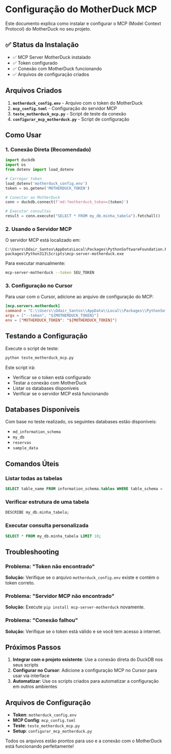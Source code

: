 # Configuração do MotherDuck MCP

Este documento explica como instalar e configurar o MCP (Model Context Protocol) do MotherDuck no seu projeto.

## ✅ Status da Instalação

- ✅ MCP Server MotherDuck instalado
- ✅ Token configurado
- ✅ Conexão com MotherDuck funcionando
- ✅ Arquivos de configuração criados

## Arquivos Criados

1. **`motherduck_config.env`** - Arquivo com o token do MotherDuck
2. **`mcp_config.toml`** - Configuração do servidor MCP
3. **`teste_motherduck_mcp.py`** - Script de teste da conexão
4. **`configurar_mcp_motherduck.py`** - Script de configuração

## Como Usar

### 1. Conexão Direta (Recomendado)

```python
import duckdb
import os
from dotenv import load_dotenv

# Carregar token
load_dotenv('motherduck_config.env')
token = os.getenv('MOTHERDUCK_TOKEN')

# Conectar ao MotherDuck
conn = duckdb.connect(f'md:?motherduck_token={token}')

# Executar consultas
result = conn.execute("SELECT * FROM my_db.minha_tabela").fetchall()
```

### 2. Usando o Servidor MCP

O servidor MCP está localizado em:
```
C:\Users\Odair_Santos\AppData\Local\Packages\PythonSoftwareFoundation.Python.3.13_qbz5n2kfra8p0\LocalCache\local-packages\Python313\Scripts\mcp-server-motherduck.exe
```

Para executar manualmente:
```bash
mcp-server-motherduck --token SEU_TOKEN
```

### 3. Configuração no Cursor

Para usar com o Cursor, adicione ao arquivo de configuração do MCP:

```toml
[mcp.servers.motherduck]
command = "C:\\Users\\Odair_Santos\\AppData\\Local\\Packages\\PythonSoftwareFoundation.Python.3.13_qbz5n2kfra8p0\\LocalCache\\local-packages\\Python313\\Scripts\\mcp-server-motherduck.exe"
args = ["--token", "${MOTHERDUCK_TOKEN}"]
env = {"MOTHERDUCK_TOKEN": "${MOTHERDUCK_TOKEN}"}
```

## Testando a Configuração

Execute o script de teste:
```bash
python teste_motherduck_mcp.py
```

Este script irá:
- Verificar se o token está configurado
- Testar a conexão com MotherDuck
- Listar os databases disponíveis
- Verificar se o servidor MCP está funcionando

## Databases Disponíveis

Com base no teste realizado, os seguintes databases estão disponíveis:
- `md_information_schema`
- `my_db`
- `reservas`
- `sample_data`

## Comandos Úteis

### Listar todas as tabelas
```sql
SELECT table_name FROM information_schema.tables WHERE table_schema = 'my_db';
```

### Verificar estrutura de uma tabela
```sql
DESCRIBE my_db.minha_tabela;
```

### Executar consulta personalizada
```sql
SELECT * FROM my_db.minha_tabela LIMIT 10;
```

## Troubleshooting

### Problema: "Token não encontrado"
**Solução:** Verifique se o arquivo `motherduck_config.env` existe e contém o token correto.

### Problema: "Servidor MCP não encontrado"
**Solução:** Execute `pip install mcp-server-motherduck` novamente.

### Problema: "Conexão falhou"
**Solução:** Verifique se o token está válido e se você tem acesso à internet.

## Próximos Passos

1. **Integrar com o projeto existente**: Use a conexão direta do DuckDB nos seus scripts
2. **Configurar no Cursor**: Adicione a configuração MCP no Cursor para usar via interface
3. **Automatizar**: Use os scripts criados para automatizar a configuração em outros ambientes

## Arquivos de Configuração

- **Token**: `motherduck_config.env`
- **MCP Config**: `mcp_config.toml`
- **Teste**: `teste_motherduck_mcp.py`
- **Setup**: `configurar_mcp_motherduck.py`

Todos os arquivos estão prontos para uso e a conexão com o MotherDuck está funcionando perfeitamente!
